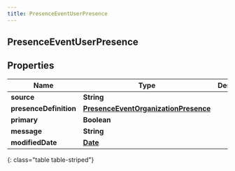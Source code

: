 ```yaml
---
title: PresenceEventUserPresence
---
```

## PresenceEventUserPresence


## Properties

| Name | Type | Description | Notes |
| ------------ | ------------- | ------------- | ------------- |
| **source** | <!----><!---->**String**<!----> |  |  [optional] |
| **presenceDefinition** | <!----><!---->[**PresenceEventOrganizationPresence**](PresenceEventOrganizationPresence.html)<!----> |  |  [optional] |
| **primary** | <!----><!---->**Boolean**<!----> |  |  [optional] |
| **message** | <!----><!---->**String**<!----> |  |  [optional] |
| **modifiedDate** | <!----><!---->[**Date**](Date.html)<!----> |  |  [optional] |
{: class="table table-striped"}



